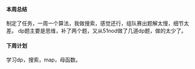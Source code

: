 #### 本周总结
制定了任务，一周一个算法，我做搜索，感觉还行，组队赛出题解太慢，细节太差。
dp题主要是思维，补了两个题，又从51nod做了几道dp题，做的太少了。


#### 下周计划
学习dp，搜索，map，母函数。


